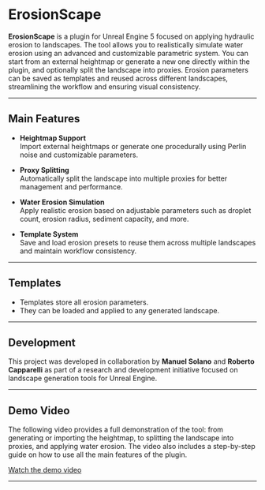 # ErosionScape

**ErosionScape** is a plugin for Unreal Engine 5 focused on applying hydraulic erosion to landscapes. The tool allows you to realistically simulate water erosion using an advanced and customizable parametric system. You can start from an external heightmap or generate a new one directly within the plugin, and optionally split the landscape into proxies. Erosion parameters can be saved as templates and reused across different landscapes, streamlining the workflow and ensuring visual consistency.

---

## Main Features

- **Heightmap Support**  
  Import external heightmaps or generate one procedurally using Perlin noise and customizable parameters.

- **Proxy Splitting**  
  Automatically split the landscape into multiple proxies for better management and performance.

- **Water Erosion Simulation**  
  Apply realistic erosion based on adjustable parameters such as droplet count, erosion radius, sediment capacity, and more.

- **Template System**  
  Save and load erosion presets to reuse them across multiple landscapes and maintain workflow consistency.

---

## Templates

- Templates store all erosion parameters.
- They can be loaded and applied to any generated landscape.

---

## Development

This project was developed in collaboration by **Manuel Solano** and **Roberto Capparelli** as part of a research and development initiative focused on landscape generation tools for Unreal Engine.

---

## Demo Video

The following video provides a full demonstration of the tool: from generating or importing the heightmap, to splitting the landscape into proxies, and applying water erosion. The video also includes a step-by-step guide on how to use all the main features of the plugin.

[Watch the demo video](https://youtu.be/jXGec4hVAvE)

---
